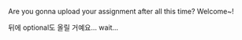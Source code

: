 
Are you gonna upload your assignment after all this time?
Welcome~!

뒤에 optional도 올릴 거예요... wait...


